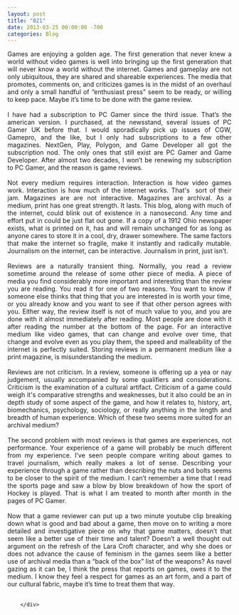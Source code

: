 ```yaml
---
layout: post
title: "021"
date: 2013-03-25 00:00:00 -700
categories: Blog
---
```


<div class="blog-content">
				<div class="paragraph" style="text-align:justify;">Games are enjoying a golden age. The first generation that never knew a world without video games is well into bringing up the first generation that will never know a world without the internet. Games and gameplay are not only ubiquitous, they are shared and shareable experiences. The media that promotes, comments on, and criticizes games is in the midst of an overhaul and only a small handful of &ldquo;enthusiast press&rdquo; seem to be ready, or willing to keep pace. Maybe it&rsquo;s time to be done with the game review.<br><br>I have had a subscription to PC Gamer since the third issue. That&rsquo;s the american version. I purchased, at the newsstand, several issues of PC Gamer UK before that. I would sporadically pick up issues of CGW, Gamepro, and the like, but I only had subscriptions to a few other magazines. NextGen, Play, Polygon, and Game Developer all got the subscription nod. The only ones that still exist are PC Gamer and Game Developer. After almost two decades, I won&rsquo;t be renewing my subscription to PC Gamer, and the reason is game reviews.<br><br>Not every medium requires interaction. Interaction is how video games work. Interaction is how much of the internet works. That's &nbsp;sort of their jam. Magazines are are not interactive. Magazines are archival. As a medium, print has one great strength. It lasts. This blog, along with much of the internet, could blink out of existence in a nanosecond. Any time and effort put in could be just flat out gone. If a copy of a 1912 Ohio newspaper exists, what is printed on it, has and will remain unchanged for as long as anyone cares to store it in a cool, dry, drawer somewhere. The same factors that make the internet so fragile, make it instantly and radically mutable. Journalism on the internet, can be interactive. Journalism in print, just isn&rsquo;t.<br><br>Reviews are a naturally transient thing. Normally, you read a review sometime around the release of some other piece of media. A piece of media you find considerably more important and interesting than the review you are reading. You read it for one of two reasons. You want to know if someone else thinks that thing that you are interested in is worth your time, or you already know and you want to see if that other person agrees with you. Either way, the review itself is not of much value to you, and you are done with it almost immediately after reading. Most people are done with it after reading the number at the bottom of the page. For an interactive medium like video games, that can change and evolve over time, that change and evolve even as you play them, the speed and malleability of the internet is perfectly suited. Storing reviews in a permanent medium like a print magazine, is misunderstanding the medium. <br><br>Reviews are not criticism. In a review, someone is offering up a yea or nay judgement, usually accompanied by some qualifiers and considerations. Criticism is the examination of a cultural artifact. Criticism of a game could weigh it's comparative strengths and weaknesses, but it also could be an in depth study of some aspect of the game, and how it relates to, history, art, biomechanics, psychology, sociology, or really anything in the length and breadth of human experience. Which of these two seems more suited for an archival medium?<br><br>The second problem with most reviews is that games are experiences, not performance. Your experience of a game will probably be much different from my experience. I&rsquo;ve seen people compare writing about games to travel journalism, which really makes a lot of sense. Describing your experience through a game rather than describing the nuts and bolts seems to be closer to the spirit of the medium. I can&rsquo;t remember a time that I read the sports page and saw a blow by blow breakdown of how the sport of Hockey is played. That is what I am treated to month after month in the pages of PC Gamer. <br><br>Now that a game reviewer can put up a two minute youtube clip breaking down what is good and bad about a game, then move on to writing a more detailed and investigative piece on why that game matters, doesn&rsquo;t that seem like a better use of their time and talent? Doesn&rsquo;t a well thought out argument on the refresh of the Lara Croft character, and why she does or does not advance the cause of feminism in the games seem like a better use of archival media than a &ldquo;back of the box&rdquo; list of the weapons? As navel gazing as it can be, I think the press that reports on games, owes it to the medium. I know they feel a respect for games as an art form, and a part of our cultural fabric, maybe it&rsquo;s time to treat them that way. <br><br></div>

		</div>
        